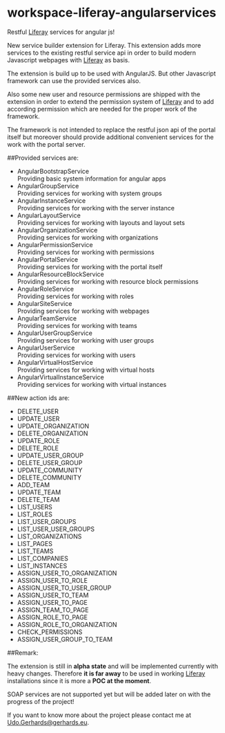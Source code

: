 # workspace-liferay-angularservices
Restful [Liferay](https://www.liferay.com/) services for angular js!

New service builder extension for Liferay. This extension adds more services to the existing restful service api in order to build modern Javascript webpages with [Liferay](https://www.liferay.com/) as basis.

The extension is build up to be used with AngularJS. But other Javascript framework can use the provided services also.

Also some new user and resource permissions are shipped with the extension in order to extend the permission system of [Liferay](https://www.liferay.com/) and to add according permission which are needed for the proper work of the framework.

The framework is not intended to replace the restful json api of the portal itself but moreover should provide additional convenient services for the work with the portal server.

##Provided services are:

- AngularBootstrapService  
Providing basic system information for angular apps
- AngularGroupService  
Providing services for working with system groups
- AngularInstanceService  
Providing services for working with the server instance
- AngularLayoutService  
Providing services for working with layouts and layout sets
- AngularOrganizationService  
Providing services for working with organizations
- AngularPermissionService  
Providing services for working with permissions
- AngularPortalService  
Providing services for working with the portal itself
- AngularResourceBlockService  
Providing services for working with resource block permissions
- AngularRoleService  
Providing services for working with roles
- AngularSiteService  
Providing services for working with webpages
- AngularTeamService  
Providing services for working with teams
- AngularUserGroupService  
Providing services for working with user groups
- AngularUserService  
Providing services for working with users
- AngularVirtualHostService  
Providing services for working with virtual hosts
- AngularVirtualInstanceService  
Providing services for working with virtual instances

##New action ids are:

- DELETE_USER
- UPDATE_USER
- UPDATE_ORGANIZATION
- DELETE_ORGANIZATION
- UPDATE_ROLE
- DELETE_ROLE
- UPDATE_USER_GROUP
- DELETE_USER_GROUP
- UPDATE_COMMUNITY
- DELETE_COMMUNITY
- ADD_TEAM
- UPDATE_TEAM
- DELETE_TEAM
- LIST_USERS
- LIST_ROLES
- LIST_USER_GROUPS
- LIST_USER_USER_GROUPS
- LIST_ORGANIZATIONS
- LIST_PAGES
- LIST_TEAMS
- LIST_COMPANIES
- LIST_INSTANCES
- ASSIGN_USER_TO_ORGANIZATION
- ASSIGN_USER_TO_ROLE
- ASSIGN_USER_TO_USER_GROUP
- ASSIGN_USER_TO_TEAM
- ASSIGN_USER_TO_PAGE
- ASSIGN_TEAM_TO_PAGE
- ASSIGN_ROLE_TO_PAGE
- ASSIGN_ROLE_TO_ORGANIZATION
- CHECK_PERMISSIONS
- ASSIGN_USER_GROUP_TO_TEAM

##Remark:

The extension is still in **alpha state** and will be implemented currently with heavy changes. Therefore **it is far away** to be used in working [Liferay](https://www.liferay.com/) installations since it is more a **POC at the moment**.

SOAP services are not supported yet but will be added later on with the progress of the project!

If you want to know more about the project please contact me at <Udo.Gerhards@gerhards.eu>.